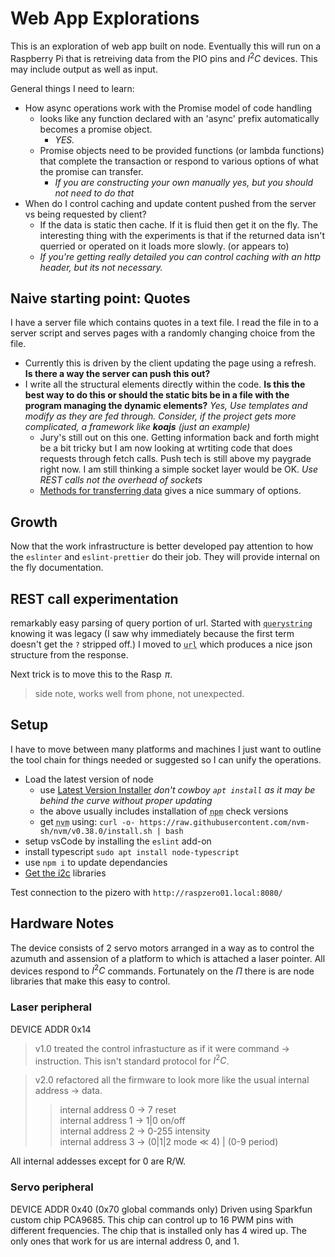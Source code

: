 # Web App Explorations

This is an exploration of web app built on node. Eventually this will run on a Raspberry Pi that is retreiving data from
the PIO pins and $I^2C$ devices.  This may include output as well as input.

General things I need to learn:
  - How async operations work with the Promise model of code handling
    - looks like any function declared with an 'async' prefix automatically becomes a promise object.
      - *YES.*
    - Promise objects need to be provided functions (or lambda functions) that complete the transaction or respond to various options of what the promise can transfer.
      - *If you are constructing your own manually yes, but you should not need to do that*
  - When do I control caching and update content pushed from the server vs being requested by client?
    - If the data is static then cache. If it is fluid then get it on the fly.  The interesting thing with the experiments is that if the returned data isn't querried or operated on it loads more slowly. (or appears to)
    - *If you're getting really detailed you can control caching with an http header, but its not necessary.*

## Naive starting point: Quotes
I have a server file which contains quotes in a text file. I read the file in to a server script and serves pages with a randomly changing choice from the file.
  - Currently this is driven by the client updating the page using a refresh. **Is there a way the server can push this out?**
  - I write all the structural elements directly within the code. **Is this the best way to do this or should the static bits be in a file with the program managing the dynamic elements?** *Yes, Use templates and modify as they are fed through. Consider, if the project gets more complicated, a framework like **koajs** (just an example)*
    - Jury's still out on this one. Getting information back and forth might be a bit tricky but I am now looking at wrtiting code that does requests through fetch calls.  Push tech is still above my paygrade right now.  I am still thinking a simple socket layer would be OK. *Use REST calls not the overhead of sockets*
    - [Methods for transferring data](https://www.c-sharpcorner.com/UploadFile/suthish_nair/different-ways-to-pass-data-between-web-forms/) gives a nice summary of options.

## Growth
Now that the work infrastructure is better developed pay attention to how the `eslinter` and `eslint-prettier` do their job. They will provide internal on the fly documentation.

## REST call experimentation
remarkably easy parsing of query portion of url. Started with <abbr title="import * as querystring from 'node:querystring';">`querystring`</abbr> knowing it was legacy (I saw why immediately because the first term doesn't get the `?` stripped off.)  I moved to <abbr title="import * as url from 'node:url';">`url`</abbr> which produces a nice json structure from the response.

Next trick is to move this to the Rasp $\!\pi$.
> side note, works well from phone, not unexpected.

## Setup
I have to move between many platforms and machines I just want to outline the tool chain for things needed or suggested so I can unify the operations.
  - Load the latest version of node
    - use [Latest Version Installer](https://github.com/nodesource/distributions/blob/master/README.md#debinstall) *don't cowboy `apt install` as it may be behind the curve without proper updating*
    - the above usually includes installation of <abbr title="node package installer">`npm`</abbr>  check versions
    - get <abbr title="node version manager">`nvm`</abbr> using: `curl -o- https://raw.githubusercontent.com/nvm-sh/nvm/v0.38.0/install.sh | bash`
  - setup vsCode by installing the `eslint` add-on
  - install typescript `sudo apt install node-typescript`
  - use `npm i` to update dependancies
  - [Get the i2c](https://www.npmjs.com/package/i2c) libraries

Test connection to the pizero with `http://raspzero01.local:8080/`

## Hardware Notes
The device consists of 2 servo motors arranged in a way as to control the azumuth and assension of a platform to which is attached a laser pointer. All devices respond to $I^2C$ commands. Fortunately on the $\Pi$ there is are node libraries that make this easy to control.
### **Laser peripheral**
DEVICE ADDR 0x14
>  v1.0 treated the control infrastucture as if it were command $\rightarrow$ instruction. This isn't standard protocol for $I^2C$.

>  v2.0 refactored all the firmware to look more like the usual internal address $\rightarrow$ data.
>> internal address 0 $\rightarrow$ 7 reset<br/>
>> internal address 1 $\rightarrow$ 1|0 on/off<br/>
>> internal address 2 $\rightarrow$ 0-255 intensity<br/>
>> internal address 3 $\rightarrow$ (0|1|2 mode $\ll$ 4) | (0-9 period)

All internal addesses except for 0 are R/W.

### **Servo peripheral**
DEVICE ADDR 0x40 (0x70 global commands only)
Driven using Sparkfun custom chip PCA9685. This chip can control up to 16 PWM pins with different frequencies.  The chip that is installed only has 4 wired up.  The only ones that work for us are internal address 0, and 1.
